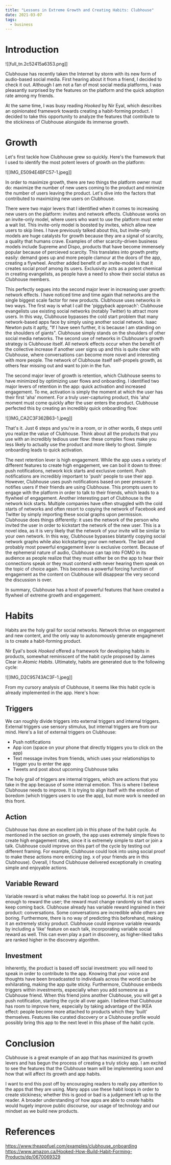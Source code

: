 ```yaml
---
title: "Lessons in Extreme Growth and Creating Habits: Clubhouse"
date: 2021-03-07
tags:
  - business
---
```

# Introduction

![[full_tn.2c52415a6353.png]]

Clubhouse has recently taken the Internet by storm with its new form of audio-based social media. First hearing about it from a friend, I decided to check it out. Although I am not a fan of most social media platforms, I was pleasantly surprised by the features on the platform and the quick adoption rate among my friends.

At the same time, I was busy reading _Hooked_ by Nir Eyal, which describes an opinionated framework towards creating a habit-forming product. I decided to take this opportunity to analyze the features that contribute to the stickiness of Clubhouse alongside its immense growth.

# Growth

Let's first tackle how Clubhouse grew so quickly. Here's the framework that I used to identify the most potent levers of growth on the platform:

![[IMG_E5094E4BFC57-1.jpeg]]

In order to maximize growth, there are two things the platform owner must do: maximize the number of new users coming to the product and minimize the number of users leaving the product. Let's dive into the factors that contributed to maximizing new users on Clubhouse.

There were two major levers that I identified when it comes to increasing new users on the platform: invites and network effects. Clubhouse works on an invite-only model, where users who want to use the platform must enter a wait list. This invite-only model is boosted by invites, which allow new users to skip lines. I have previously talked about this, but invite-only models are huge catalysts for growth because they are a signal of scarcity, a quality that humans crave. Examples of other scarcity-driven business models include Supreme and Dispo, products that have become immensely popular because of percieved scarcity. This translates into growth pretty easily: demand goes up and more people clamour at the doors of the app, creating a flywheel. Another added benefit of an invite-model is that it creates social proof among its users. Exclusivity acts as a potent chemical in creating evangelists, as people have a need to show their social status as Clubhouse members.

This perfectly segues into the second major lever in increasing user growth: network effects. I have noticed time and time again that networks are the single biggest scale factor for new products. Clubhouse uses networks in two ways. The first way is what I call the 'piggyback approach': Clubhouse evangelists use existing social networks (notably Twitter) to attract more users. In this way, Clubhouse bypasses the cold start problem that many network-based apps face by simply using another social network. Isaac Newton puts it aptly, "If I have seen further, it is because I am standing on the shoulders of giants". Clubhouse simply stands on the shoulders of other social media networks. The second use of networks in Clubhouse's growth strategy is Clubhouse itself. All network effects occur when the benefit of the collective increase if another user signs up and this is quite clear with Clubhouse, where conversations can become more novel and interesting with more people. The network of Clubhouse itself self-propels growth, as others fear missing out and want to join in the fun.

The second major lever of growth is retention, which Clubhouse seems to have minimized by optimizing user flows and onboarding. I identified two major levers of retention in the app: quick activation and increased engagement. To me, activation is simply the moment at which the user has their first 'aha' moment. For a truly user-capturing product, this 'aha' moment must come quickly after the user enters the product. Clubhouse perfected this by creating an incredibly quick onboarding flow:

![[IMG_CA2C3F362B63-1.jpeg]]

That's it. Just 6 steps and you're in a room, or in other words, 6 steps until you realize the value of Clubhouse. Think about all the products that you use with an incredibly tedious user flow: these complex flows make you less likely to actually use the product and more likely to ghost. Simple onboarding leads to quick activation.

The next retention lever is high engagement. While the app uses a variety of different features to create high engagement, we can boil it down to three: push notifications, network kick starts and exclusive content. Push notifications are incredibly important to 'push' people to use their app. However, Clubhouse uses push notifications based on peer pressure: it notifies users if their friends are using Clubhouse. This prompts users to engage with the platform in order to talk to their friends, which leads to a flywheel of engagement. Another interesting part of Clubhouse is the network kick starts. Multiple companies have often struggled with the cold starts of networks and often resort to copying the network of Facebook and Twitter by simply importing these social graphs upon permission. Clubhouse does things differently: it uses the network of the person who invited the user in order to kickstart the network of the new user. This is a novel idea, as it is very likely that the network of your invite will be similar to your own network. In this way, Clubhouse bypasses blatantly copying social network graphs while also kickstarting your own network. The last and probably most powerful engagement lever is exclusive content. Because of the ephemeral nature of audio, Clubhouse can tap into FOMO in its audience as people realize that they must either be on the app to hear their connections speak or they must contend with never hearing them speak on the topic of choice again. This becomes a powerful forcing function of engagement as the content on Clubhouse will disappear the very second the discussion is over.

In summary, Clubhouse has a host of powerful features that have created a flywheel of extreme growth and engagement.

# Habits

Habits are the holy grail for social networks. Network thrive on engagement and new content, and the only way to autonomously generate engagmenet is to create a habit-forming product.

Nir Eyal's book _Hooked_ offered a framework for developing habits in products, somewhat reminiscent of the habit cycle proposed by James Clear in _Atomic Habits_. Ultimately, habits are generated due to the following cycle:

![[IMG_D2C95743AC3F-1.jpeg]]

From my cursory analysis of Clubhouse, it seems like this habit cycle is already implemented in the app. Here's how:

## Triggers

We can roughly divide triggers into external triggers and internal triggers. External triggers use sensory stimulus, but internal triggers are from our mind. Here's a list of external triggers on Clubhouse:

* Push notifications
* App icon (space on your phone that directly triggers you to click on the app)
* Text message invites from friends, which uses your relationships to trigger you to enter the app
* Tweets and post about upcoming Clubhouse talks

The holy grail of triggers are internal triggers, which are actions that you take in the app because of some internal emotion. This is where I believe Clubhouse needs to improve. It is trying to align itself with the emotion of boredom (which triggers users to use the app), but more work is needed on this front.

## Action

Clubhouse has done an excellent job in this phase of the habit cycle. As mentioned in the section on growth, the app uses extremely simple flows to create high engagement rates, since it is extremely simple to start or join a talk. Clubhouse could improve on this part of the cycle by testing out different framing. For example,    Clubhouse could look into using social proof to make these actions more enticing (eg. x of your friends are in this Clubhouse). Overall, I found Clubhouse delivered exceptionally in creating simple and enjoyable actions.

## Variable Reward

Variable reward is what makes the habit loop so powerful. It is not just enough to reward the user; the reward must change randomly so that users keep coming back. Clubhouse already has variable reward ingrained in their product: conversations. Some conversations are incredible while others are boring. Furthermore, there is no way of predicting this beforehand, making it an extremely sticky product. Clubhouse could improve variable rewards by including a 'like' feature on each talk, incorporating variable social reward as well. This can even play a part in discovery, as higher-liked talks are ranked higher in the discovery algorithm.

## Investment

Inherently, the product is based off social investment: you will need to speak in order to contribute to the app. Knowing that your voice and thoughts have been broadcasted to individuals across the world can be exhilarating, making the app quite sticky. Furthermore, Clubhouse embeds triggers within investments, especially when you add someone as a Clubhouse friend. When this friend joins another Clubhouse, you will get a push notification, starting the cycle all over again. I believe that Clubhouse has room to improve here, especially by taking advantage of the IKEA effect: people become more attached to products which they 'built' themselves. Features like curated discovery or a Clubhouse profile would possibly bring this app to the next level in this phase of the habit cycle.

# Conclusion

Clubhouse is a great example of an app that has maximized its growth levers and has begun the process of creating a truly sticky app. I am excited to see the features that the Clubhouse team will be implementing soon and how that will affect its growth and app habits.

I want to end this post off by encouraging readers to really pay attention to the apps that they are using. Many apps use these habit loops in order to create stickiness; whether this is good or bad is a judgement left up to the reader. A broader understanding of how apps are able to create habits would hugely improve public discourse, our usage of technology and our mindset as we build new products.

# References
https://www.theappfuel.com/examples/clubhouse_onboarding
https://www.amazon.ca/Hooked-How-Build-Habit-Forming-Products/dp/0670069329
